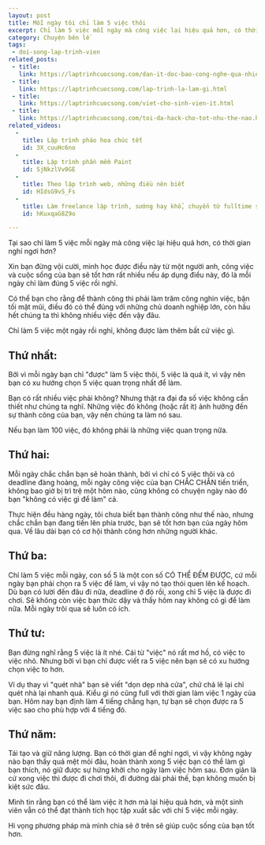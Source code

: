 ```yaml
---
layout: post
title: Mỗi ngày tôi chỉ làm 5 việc thôi
excerpt: Chỉ làm 5 việc mỗi ngày mà công việc lại hiệu quả hơn, có thời gian nghỉ ngơi hơn,công việc và cuộc sống của bạn sẽ tốt hơn rất nhiều nếu áp dụng điều này, đó là mỗi ngày chỉ làm đúng 5 việc rồi nghỉ.
category: Chuyện bên lề
tags:
 - doi-song-lap-trinh-vien
related_posts:
 - title: 
   link: https://laptrinhcuocsong.com/dan-it-doc-bao-cong-nghe-qua-nhieu.html
 - title: 
   link: https://laptrinhcuocsong.com/lap-trinh-la-lam-gi.html
 - title: 
   link: https://laptrinhcuocsong.com/viet-cho-sinh-vien-it.html
 - title: 
   link: https://laptrinhcuocsong.com/toi-da-hack-cho-tot-nhu-the-nao.html
related_videos:
  -
    title: Lập trình pháo hoa chúc tết
    id: 3X_cuuHc6no
  -
    title: Lập trình phần mềm Paint
    id: SjNkzlVv0GE
  -
    title: Theo lập trình web, những điều nên biết
    id: HIdsG9vS_Fs
  -
    title: Làm freelance lập trình, sướng hay khổ, chuyển từ fulltime sang freelance như thế nào?
    id: hKuxqaG8Z9o

---
```


Tại sao chỉ làm 5 việc mỗi ngày mà công việc lại hiệu quả hơn, có thời gian nghỉ ngơi hơn?

Xin bạn đừng vội cười, mình học được điều này từ một người anh, công việc và cuộc sống của bạn sẽ tốt hơn rất nhiều nếu áp dụng điều này, đó là mỗi ngày chỉ làm đúng 5 việc rồi nghỉ.

Có thể bạn cho rằng để thành công thì phải làm trăm công nghìn việc, bận tối mặt mũi, điều đó có thể đúng với những chủ doanh nghiệp lớn, còn hầu hết chúng ta thì không nhiều việc đến vậy đâu.

Chỉ làm 5 việc một ngày rồi nghỉ, không được làm thêm bất cứ việc gì.

## Thứ nhất:

Bởi vì mỗi ngày bạn chỉ "được" làm 5 việc thôi, 5 việc là quá ít, vì vậy nên bạn có xu hướng chọn 5 việc quan trọng nhất để làm.

Bạn có rất nhiều việc phải không? Nhưng thật ra đại đa số việc không cần thiết như chúng ta nghĩ. Những việc đó không (hoặc rất ít) ảnh hưởng đến sự thành công của bạn, vậy nên chúng ta làm nó sau.

Nếu bạn làm 100 việc, đó không phải là những việc quan trọng nữa.

## Thứ hai:

Mỗi ngày chắc chắn bạn sẽ hoàn thành, bởi vì chỉ có 5 việc thôi và có deadline đàng hoàng, mỗi ngày công việc của bạn CHẮC CHẮN tiến triển, không bao giờ bị trì trệ một hôm nào, cũng không có chuyện ngày nào đó bạn "không có việc gì để làm" cả.

Thực hiện đều hàng ngày, tôi chưa biết bạn thành công như thế nào, nhưng chắc chắn bạn đang tiến lên phía trước, bạn sẽ tốt hơn bạn của ngày hôm qua. Về lâu dài bạn có cơ hội thành công hơn những người khác.

## Thứ ba:

Chỉ làm 5 việc mỗi ngày, con số 5 là một con số CÓ THỂ ĐẾM ĐƯỢC, cứ mỗi ngày bạn phải chọn ra 5 việc để làm, vì vậy nó tạo thói quen lên kế hoạch. Dù bạn có lười đến đâu đi nữa, deadline ở đó rồi, xong chỉ 5 việc là được đi chơi.
Sẽ không còn việc bạn thức dậy và thấy hôm nay không có gì để làm nữa. Mỗi ngày trôi qua sẽ luôn có ích.

## Thứ tư:

Bạn đừng nghĩ rằng 5 việc là ít nhé. Cái từ "việc" nó rất mơ hồ, có việc to việc nhỏ. Nhưng bởi vì bạn chỉ được viết ra 5 việc nên bạn sẽ có xu hướng chọn việc to hơn.

Ví dụ thay vì "quét nhà" bạn sẽ viết "dọn dẹp nhà cửa", chứ chả lẽ lại chỉ quét nhà lại nhanh quá. Kiểu gì nó cũng full với thời gian làm việc 1 ngày của bạn.
Hôm nay bạn định làm 4 tiếng chẳng hạn, tự bạn sẽ chọn được ra 5 việc sao cho phù hợp với 4 tiếng đó.

## Thứ năm:

Tái tạo và giữ năng lượng. Bạn có thời gian để nghỉ ngơi, vì vậy không ngày nào bạn thấy quá mệt mỏi đâu, hoàn thành xong 5 việc bạn có thể làm gì bạn thích, nó giữ được sự hứng khởi cho ngày làm việc hôm sau. Đơn giản là cứ xong việc thì được đi chơi thôi, đi đường dài phải thế, bạn không muốn bị kiệt sức đâu.

Mình tin rằng bạn có thể làm việc ít hơn mà lại hiệu quả hơn, và một sinh viên vẫn có thể đạt thành tích học tập xuất sắc với chỉ 5 việc mỗi ngày.

Hi vọng phương pháp mà mình chia sẻ ở trên sẽ giúp cuộc sống của bạn tốt hơn.
